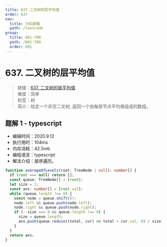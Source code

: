 ```yaml
---
title: 637.二叉树的层平均值
order: 637
nav:
  title: 力扣题解
  path: /leetcode
group:
  title: 601-700
  path: /601-700
  order: 601
---
```


# 637. 二叉树的层平均值

> 链接：[637. 二叉树的层平均值](https://leetcode-cn.com/problems/average-of-levels-in-binary-tree/)  
> 难度：简单  
> 标签：树  
> 简介：给定一个非空二叉树, 返回一个由每层节点平均值组成的数组。

## 题解 1 - typescript

- 编辑时间：2020.9.12
- 执行用时：104ms
- 内存消耗：42.5mb
- 编程语言：typescript
- 解法介绍：层序遍历。

```typescript
function averageOfLevels(root: TreeNode | null): number[] {
  if (root === null) return [];
  const queue: TreeNode[] = [root];
  let size = 1;
  const ans: number[] = [root.val];
  while (queue.length !== 0) {
    const node = queue.shift()!;
    node.left && queue.push(node.left);
    node.right && queue.push(node.right);
    if (--size === 0 && queue.length !== 0) {
      size = queue.length;
      ans.push(queue.reduce((total, cur) => total + cur.val, 0) / size);
    }
  }
  return ans;
}
```
